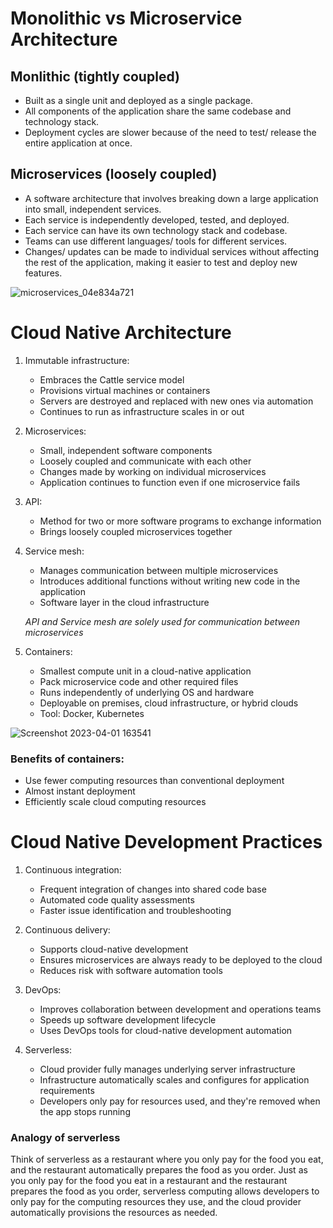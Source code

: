 # Monolithic vs Microservice Architecture

## Monlithic (tightly coupled)
- Built as a single unit and deployed as a single package.
- All components of the application share the same codebase and technology stack.
- Deployment cycles are slower because of the need to test/ release the entire application at once.

## Microservices (loosely coupled)
- A software architecture that involves breaking down a large application into small, independent services.
- Each service is independently developed, tested, and deployed.
- Each service can have its own technology stack and codebase.
- Teams can use different languages/ tools for different services.
- Changes/ updates can be made to individual services without affecting the rest of the application, making it easier to test and deploy new features.


![microservices_04e834a721](https://user-images.githubusercontent.com/128154979/229591195-9d623671-10fd-4107-8c4a-8f22b4629586.png)


# Cloud Native Architecture

1. Immutable infrastructure:
   * Embraces the Cattle service model
   * Provisions virtual machines or containers
   * Servers are destroyed and replaced with new ones via automation
   * Continues to run as infrastructure scales in or out

2. Microservices:
   * Small, independent software components
   * Loosely coupled and communicate with each other
   * Changes made by working on individual microservices
   * Application continues to function even if one microservice fails

3. API:

   * Method for two or more software programs to exchange information
   * Brings loosely coupled microservices together

4. Service mesh:

   * Manages communication between multiple microservices
   * Introduces additional functions without writing new code in the application
   * Software layer in the cloud infrastructure

   _API and Service mesh are solely used for communication between microservices_
   
   
5. Containers:

   * Smallest compute unit in a cloud-native application
   * Pack microservice code and other required files
   * Runs independently of underlying OS and hardware
   * Deployable on premises, cloud infrastructure, or hybrid clouds
   * Tool: Docker, Kubernetes

![Screenshot 2023-04-01 163541](https://user-images.githubusercontent.com/128154979/229593462-d9d360f6-f6b7-4144-acd4-2aaaad383e91.png)



### Benefits of containers:


   * Use fewer computing resources than conventional deployment
   * Almost instant deployment
   * Efficiently scale cloud computing resources

# Cloud Native Development Practices

1. Continuous integration:
   * Frequent integration of changes into shared code base
   * Automated code quality assessments
   * Faster issue identification and troubleshooting

2. Continuous delivery:
   * Supports cloud-native development
   * Ensures microservices are always ready to be deployed to the cloud
   * Reduces risk with software automation tools

3. DevOps:
   * Improves collaboration between development and operations teams
   * Speeds up software development lifecycle
   * Uses DevOps tools for cloud-native development automation

4. Serverless:
   * Cloud provider fully manages underlying server infrastructure
   * Infrastructure automatically scales and configures for application requirements
   * Developers only pay for resources used, and they're removed when the app stops running
 
### Analogy of serverless
Think of serverless as a restaurant where you only pay for the food you eat, and the restaurant automatically prepares the food as you order. Just as you only pay for the food you eat in a restaurant and the restaurant prepares the food as you order, serverless computing allows developers to only pay for the computing resources they use, and the cloud provider automatically provisions the resources as needed.
